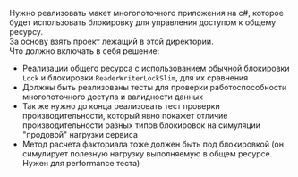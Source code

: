 Нужно реализовать макет многопоточного приложения на c#, которое будет использовать блокировку для управления доступом к общему ресурсу.   
За основу взять проект лежащий в этой директории.   
Что должно включать в себя решение:
* Реализации общего ресурса с использованием обычной блокировки `Lock` и блокировки `ReaderWriterLockSlim`, для их сравнения
* Должны быть реализованы тесты для проверки работоспособности многопоточного доступа и валидности данных
* Так же нужно до конца реализовать тест проверки производительности, который явно покажет отличие производительности разных типов блокировок на симуляции "продовой" нагрузки сервиса
* Метод расчета факториала тоже должен быть под блокировкой (он симулирует полезную нагрузку выполняемую в общем ресурсе. Нужен для performance теста)